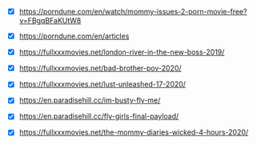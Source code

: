 -[x] https://porndune.com/en/watch/mommy-issues-2-porn-movie-free?v=FBgqBFaKUtW8

-[x] https://porndune.com/en/articles

-[x] https://fullxxxmovies.net/london-river-in-the-new-boss-2019/

-[x] https://fullxxxmovies.net/bad-brother-pov-2020/

-[x] https://fullxxxmovies.net/lust-unleashed-17-2020/

-[x] https://en.paradisehill.cc/im-busty-fly-me/

-[x] https://en.paradisehill.cc/fly-girls-final-payload/

-[x] https://fullxxxmovies.net/the-mommy-diaries-wicked-4-hours-2020/
